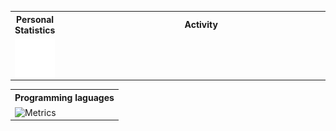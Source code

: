 
<table>

  <tr>
    <th>Personal Statistics</th>
    <th>Activity</th>
  </tr>
        <td>
  <img align="left" width="390" alt="" src="/general.svg">

</td>
    <td>

  <img align="right" width="440" alt="" src="/metrics.followup.svg">

</td>
</table> 
<table style="width:100%">
  <tr>
    <th>Programming laguages</th>
  </tr>
  
 <td>
<img align='center' width="" src="/achievements.svg" alt="Metrics" >
</td>
</table>
